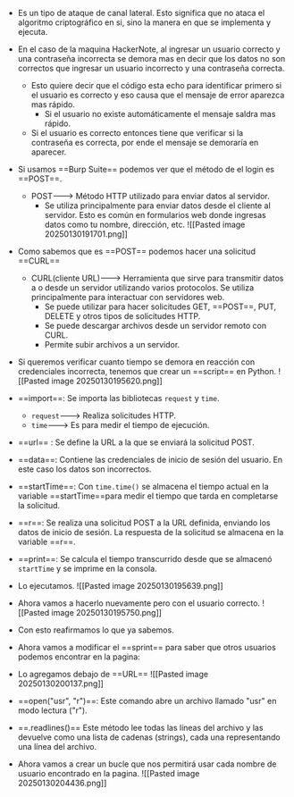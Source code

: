 
- Es un tipo de ataque de canal lateral. Esto significa que no ataca el algoritmo criptográfico en si, sino la manera en que se implementa y ejecuta.
- En el caso de la maquina HackerNote, al ingresar un usuario correcto y una contraseña incorrecta se demora mas en decir que los datos no son correctos que ingresar un usuario incorrecto y una contraseña correcta.
	- Esto quiere decir que el código esta echo para identificar primero si el usuario es correcto y eso causa que el mensaje de error aparezca mas rápido.
		- Si el usuario no existe automáticamente el mensaje saldra mas rápido.
	- Si el usuario es correcto entonces tiene que verificar si la contraseña es correcta, por ende el mensaje se demoraría en aparecer.

- Si usamos ==Burp Suite== podemos ver que el método de el login es ==POST==.
	- POST---> Método HTTP utilizado para enviar datos al servidor.
		- Se utiliza principalmente para enviar datos desde el cliente al servidor. Esto es común en formularios web donde ingresas datos como tu nombre, dirección, etc.
![[Pasted image 20250130191701.png]]
- Como sabemos que es ==POST== podemos hacer una solicitud ==CURL==
	- CURL(cliente URL)---> Herramienta que sirve para transmitir datos a o desde un servidor utilizando varios protocolos. Se utiliza principalmente para interactuar con servidores web.
		- Se puede utilizar para hacer solicitudes GET, ==POST==, PUT, DELETE y otros tipos de solicitudes HTTP.
		- Se puede descargar archivos desde un servidor remoto con CURL.
		- Permite subir archivos a un servidor.
- Si queremos verificar cuanto tiempo se demora en reacción con credenciales incorrecta, tenemos que crear un ==script== en Python.
![[Pasted image 20250130195620.png]]
- ==import==: Se importa las bibliotecas `request` y `time`.
	- `request`---> Realiza solicitudes HTTP.
	- `time`---> Es para medir el tiempo de ejecución.
- ==url== : Se define la URL a la que se enviará la solicitud POST.
- ==data==: Contiene las credenciales de inicio de sesión del usuario. En este caso los datos son incorrectos.
- ==startTime==: Con `time.time()` se almacena el tiempo actual en la variable ==startTime==para medir el tiempo que tarda en completarse la solicitud.
- ==r==: Se realiza una solicitud POST a la URL definida, enviando los datos de inicio de sesión. La respuesta de la solicitud se almacena en la variable ==r==.
- ==print==: Se calcula el tiempo transcurrido desde que se almacenó `startTime` y se imprime en la consola.
- Lo ejecutamos.
![[Pasted image 20250130195639.png]]
- Ahora vamos a hacerlo nuevamente pero con el usuario correcto.
![[Pasted image 20250130195750.png]]
- Con esto reafirmamos lo que ya sabemos.
- Ahora vamos a modificar el ==sprint== para saber que otros usuarios podemos encontrar en la pagina:
- Lo agregamos debajo de ==URL==
![[Pasted image 20250130200137.png]]
- ==open("usr", "r")==: Este comando abre un archivo llamado "usr" en modo lectura ("r").
- ==.readlines()== Este método lee todas las líneas del archivo y las devuelve como una lista de cadenas (strings), cada una representando una línea del archivo.
- Ahora vamos a crear un bucle que nos permitirá usar cada nombre de usuario encontrado en la pagina.
![[Pasted image 20250130204436.png]]

